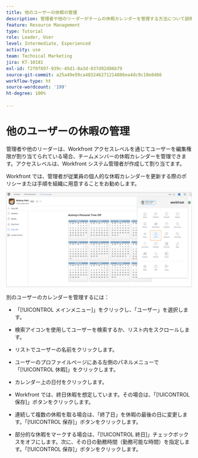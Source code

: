 ```yaml
---
title: 他のユーザーの休暇の管理
description: 管理者や他のリーダーがチームの休暇カレンダーを管理する方法について説明します。
feature: Resource Management
type: Tutorial
role: Leader, User
level: Intermediate, Experienced
activity: use
team: Technical Marketing
jira: KT-10181
exl-id: f2f0f897-939c-45d1-8a3d-037d92d86b79
source-git-commit: a25a49e59ca483246271214886ea4dc9c10e8d66
workflow-type: ht
source-wordcount: '199'
ht-degree: 100%

---
```


# 他のユーザーの休暇の管理

管理者や他のリーダーは、Workfront アクセスレベルを通じてユーザーを編集権限が割り当てられている場合、チームメンバーの休暇カレンダーを管理できます。アクセスレベルは、Workfront システム管理者が作成して割り当てます。

Workfront では、管理者が従業員の個人的な休暇カレンダーを更新する際のポリシーまたは手順を組織に用意することをお勧めします。

![メインメニューのユーザー](assets/mouto_01.png)

別のユーザーのカレンダーを管理するには：

* 「[!UICONTROL メインメニュー]」をクリックし、「ユーザー」を選択します。

* 検索アイコンを使用してユーザーを検索するか、リスト内をスクロールします。

* リストでユーザーの名前をクリックします。

* ユーザーのプロファイルページにある左側のパネルメニューで「[!UICONTROL 休暇]」をクリックします。

* カレンダー上の日付をクリックします。

* Workfront では、終日休暇を想定しています。その場合は、「[!UICONTROL 保存]」ボタンをクリックします。

* 連続して複数の休暇を取る場合は、「終了日」を休暇の最後の日に変更します。「[!UICONTROL 保存]」ボタンをクリックします。

* 部分的な休暇をマークする場合は、「[!UICONTROL 終日]」チェックボックスをオフにします。次に、その日の勤務時間（勤務可能な時間）を指定します。「[!UICONTROL 保存]」ボタンをクリックします。
